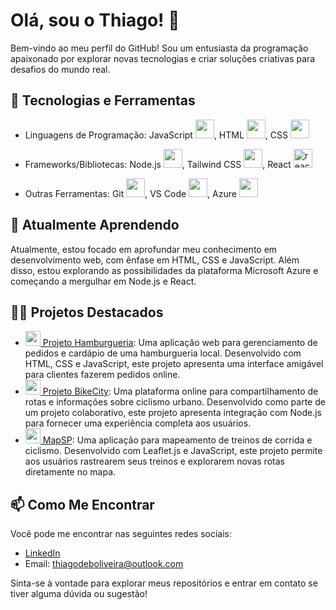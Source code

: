 # Olá, sou o Thiago! 👋

Bem-vindo ao meu perfil do GitHub! Sou um entusiasta da programação apaixonado por explorar novas tecnologias e criar soluções criativas para desafios do mundo real.

## 🔧 Tecnologias e Ferramentas

- Linguagens de Programação: 
   JavaScript <img src="https://img.icons8.com/color/48/000000/javascript.png" width="30" height="30"/>, 
   HTML <img src="https://img.icons8.com/color/48/000000/html-5.png" width="30" height="30"/>,
   CSS  <img src="https://img.icons8.com/color/48/000000/css3.png" width="30" height="30"/>
   
- Frameworks/Bibliotecas:
 Node.js <img src="https://cdn.jsdelivr.net/gh/devicons/devicon@latest/icons/nodejs/nodejs-original.svg" width="30" heigh="30" />,
 Tailwind CSS <img src="https://cdn.jsdelivr.net/gh/devicons/devicon@latest/icons/tailwindcss/tailwindcss-original.svg" width="30" height="30"/>,
React <img src="https://img.icons8.com/offices/40/react.png" alt="react" width="30" height="30"/> 
- Outras Ferramentas: 
 Git <img src="https://img.icons8.com/color/48/000000/git.png" width="30" height="30"/>,
 VS Code <img src="https://img.icons8.com/color/48/000000/visual-studio-code-2019.png" width="30" height="30"/>,
 Azure <img src="https://cdn.jsdelivr.net/gh/devicons/devicon@latest/icons/azure/azure-original.svg" width="30" height="30"/>

          

## 🌱 Atualmente Aprendendo

Atualmente, estou focado em aprofundar meu conhecimento em desenvolvimento web, com ênfase em HTML, CSS e JavaScript. Além disso, estou explorando as possibilidades da plataforma Microsoft Azure e começando a mergulhar em Node.js e React.

## 👨‍💻 Projetos Destacados

- [<img src="https://img.icons8.com/dusk/64/000000/hamburger.png" width="24"/> Projeto Hamburgueria](https://github.com/K1rit03/Projeto-Hamburgueria): Uma aplicação web para gerenciamento de pedidos e cardápio de uma hamburgueria local. Desenvolvido com HTML, CSS e JavaScript, este projeto apresenta uma interface amigável para clientes fazerem pedidos online.
- [<img src="https://img.icons8.com/dusk/64/000000/bicycle.png" width="24"/> Projeto BikeCity](https://github.com/CP-WEB-BIKECITY/BIKECITY-CP): Uma plataforma online para compartilhamento de rotas e informações sobre ciclismo urbano. Desenvolvido como parte de um projeto colaborativo, este projeto apresenta integração com Node.js  para fornecer uma experiência completa aos usuários.
- [<img src="https://img.icons8.com/dusk/64/000000/map-pin.png" width="24"/> MapSP](https://github.com/K1rit03/MapSp): Uma aplicação para mapeamento de treinos de corrida e ciclismo. Desenvolvido com Leaflet.js e JavaScript, este projeto permite aos usuários rastrearem seus treinos e explorarem novas rotas diretamente no mapa.

## 📫 Como Me Encontrar

Você pode me encontrar nas seguintes redes sociais:

- [LinkedIn](https://www.linkedin.com/in/thiago-oliveira-884b1128a/)
- Email: thiagodeboliveira@outlook.com


Sinta-se à vontade para explorar meus repositórios e entrar em contato se tiver alguma dúvida ou sugestão!
